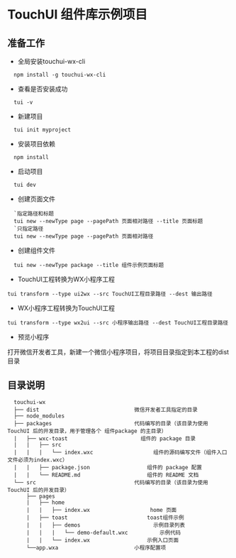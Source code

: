# TouchUI 组件库示例项目

## 准备工作

- 全局安装touchui-wx-cli
```
  npm install -g touchui-wx-cli
```

- 查看是否安装成功
```
  tui -v
```

- 新建项目
```
  tui init myproject
```

- 安装项目依赖
```
  npm install
```

- 启动项目
```
  tui dev
```

- 创建页面文件
```
  `指定路径和标题
  tui new --newType page --pagePath 页面相对路径 --title 页面标题
  `只指定路径
  tui new --newType page --pagePath 页面相对路径
```

- 创建组件文件
```
  tui new --newType package --title 组件示例页面标题
```

- TouchUI工程转换为WX小程序工程

```
tui transform --type ui2wx --src TouchUI工程目录路径 --dest 输出路径
```

- WX小程序工程转换为TouchUI工程

```
tui transform --type wx2ui --src 小程序输出路径 --dest TouchUI工程目录路径
```

- 预览小程序

打开微信开发者工具，新建一个微信小程序项目，将项目目录指定到本工程的dist目录

## 目录说明

```
  touchui-wx
  ├── dist                              微信开发者工具指定的目录
  ├── node_modules
  ├── packages                          代码编写的目录（该目录为使用 TouchUI 后的开发目录，用于管理各个 组件package 的主目录）
  |   ├── wxc-toast                       组件的 package 目录
  |   |   ├── src
  |   |   |   └── index.wxc                   组件的源码编写文件（组件入口文件必须为index.wxc）
  |   |   ├── package.json                  组件的 package 配置
  |   |   └── README.md                     组件的 README 文档
  └── src                               代码编写的目录（该目录为使用 TouchUI 后的开发目录）
      ├── pages
      |   ├── home
      |   |   ├── index.wx                   home 页面
      |   ├── toast                         toast组件示例
      |   |   ├── demos                       示例目录列表
      |   |   |   └── demo-default.wxc          示例代码
      |   |   └── index.wx                  示例入口页面
      └──app.wxa                        小程序配置项
```
